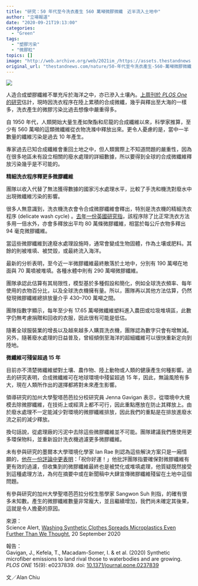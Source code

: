 ```yaml
---
title: "研究：50 年代至今洗衣產生 560 萬噸微膠微纖　近半流入土地中"
author: "立場報道"
date: "2020-09-21T19:13:00"
categories:
  - "Green"
tags:
  - "塑膠污染"
  - "微膠粒"
topics: []
image: "http://web.archive.org/web/2021im_/https://assets.thestandnews.com/media/photos/Untitled-1-11_Xl6Ka_soeSaiT.png"
original_url: "thestandnews.com/nature/50-年代至今洗衣產生-560-萬噸微膠微纖-近半流入土地之中"
---
```

![](http://web.archive.org/web/2021im_/https://assets.thestandnews.com/media/photos/Untitled-1-11_Xl6Ka_soeSaiT.png)

人造合成塑膠纖維不單充斥於海洋之中，亦已滲入土壤內。[上周刊於 _PLOS One_ 的研究](http://web.archive.org/web/20211229132648/https://doi.org/10.1371/journal.pone.0237839)估計，現時因洗衣程序在陸上累積的合成微纖，幾乎與釋出至大海的一樣多，洗衣產生的微膠污染比過去想像中嚴重得多。

自 1950 年代，人類開始大量生產如聚酯和尼龍的合成纖維以來，科學家推算，至少有 560 萬噸的這類微纖維從衣物洗滌中釋放出來。更令人憂慮的是，當中一半數量的纖維污染是過去 10 年產生。

專家過去已知合成纖維會重回土地之中，但人類實際上不知道問題的嚴重性，因為在很多地區未有設立相關的廢水處理的詳細數據，所以要得到全球的合成微纖維釋放污染幾乎是不可能的。

**精細洗衣程序釋更多微膠纖維**

團隊以收入代替了無法獲得數據的國家污水處理水平，比較了手洗和機洗對廢水中出現微纖維污染的影響。

很多人無意識到，洗衣機洗衣會令合成微膠纖維會釋出，特別是洗衣機的精細洗衣程序 (delicate wash cycle) 。[去年一份英國研究指](../../nature/%E8%8B%B1%E7%A0%94%E7%A9%B6%E4%BF%83%E5%81%9C%E7%94%A8%E7%B2%BE%E7%B4%B0%E6%B4%97%E8%A1%A3%E7%A8%8B%E5%BA%8F-%E7%94%A8%E6%B0%B4%E5%A4%9A%E4%B8%80%E5%80%8D-%E8%87%B4%E8%A1%A3%E7%89%A9%E9%87%8B%E5%A4%9A-80-%E8%90%AC%E6%A2%9D%E5%BE%AE%E8%86%A0%E7%BA%96%E7%B6%AD/)，該程序除了比正常洗衣方法多用一倍水外，亦會多釋放出平均 80 萬條微膠纖維，相當於每公斤衣物多釋出 94 毫克微膠纖維。

當這些微膠纖維到達廢水處理設施時，通常會變成生物固體，作為土壤或肥料。其餘的則被堆填、被焚毀，或最終流入海洋。

最新的分析表明，至今近一半微膠纖維最終散落於土地中，分別有 190 萬噸在地面與 70 萬噴被堆填。各種水體中則有 290 萬噸微膠纖維。

團隊承認此估算有其局限性，模型基於多種假設和簡化，例如全球洗衣頻率、每年使用的衣物百分比，以及全球洗衣機擁有量。所以，團隊再以其他方法估算，仍然發現微膠纖維總排放量介乎 430–700 萬噸之間。

團隊指數字顯示，每年至少有 17.65 萬噸微纖維塑料進入農田或垃圾堆填區，此數字仍無考慮捐贈和回收的衣服，因此很有可能是低估。

隨著全球服裝業的增長以及越來越多人購買洗衣機，團隊認為數字只會有增無減。另外，隨著廢水處理的日益普及，曾經傾倒至海洋的超細纖維可以很快重新定向到陸地。

**微纖維可殘留超過 15 年**

目前亦不清楚微纖維塑對土壤、農作物、陸上動物或人類的健康產生何種影響。過去的研究表明，合成微纖維可在地球環境中殘留超過 15 年，因此，無論風險有多大，現在人類所作出的選擇都將對未來產生影響。

領導研究的加州大學聖塔芭芭拉分校研究員 Jenna Gavigan 表示，從環境中大規模去除微膠纖維，在技術上或經濟上都不可行，因此重點應放在防止其釋放上。由於廢水處理不一定能減少對環境的微膠纖維排放，因此我們的重點是在排放進廢水流之前的減少釋放。

換句話說，從處理廠的污泥中去除這些微膠纖維並不可能。團隊建議我們應使用更多環保物料，並重新設計洗衣機過濾更多微膠纖維。

未有參與研究的墨爾本大學環境化學家 Ian Rae 則認為這些解決方案只是一廂情願的，[他在一份評論中更表明](http://web.archive.org/web/20211229132648/https://www.scimex.org/newsfeed/clothes-washing-creates-more-microplastic-pollution-on-land-than-in-water)：「祝你好運！」他批評團隊指要確保對微膠纖維有更有效的過濾，但收集到的微膠纖維最終也是被焚化或堆填處理，他質疑既然接受到這種處理方法，為何在摘要中或在新聞稿中大肆宣傳微膠纖維殘留在土地中這個問題。

有參與研究的加州大學聖塔芭芭拉分校生態學家 Sangwon Suh 則指，的確有很多未知數。產生的微膠纖維數量非常龐大，並且繼續增加，我們尚未確定其後果，這就是令人擔憂的原因。

來源：  
Science Alert, [Washing Synthetic Clothes Spreads Microplastics Even Further Than We Thought](http://web.archive.org/web/20211229132648/https://www.sciencealert.com/microplastics-from-synthetic-clothes-are-polluting-land-even-more-than-water), 20 September 2020

報告：  
Gavigan, J., Kefela, T., Macadam-Somer, I. & et al. (2020) Synthetic microfiber emissions to land rival those to waterbodies and are growing. _PLOS ONE_ 15(9): e0237839. doi: [10.1371/journal.pone.0237839](http://web.archive.org/web/20211229132648/https://doi.org/10.1371/journal.pone.0237839)

文／Alan Chiu